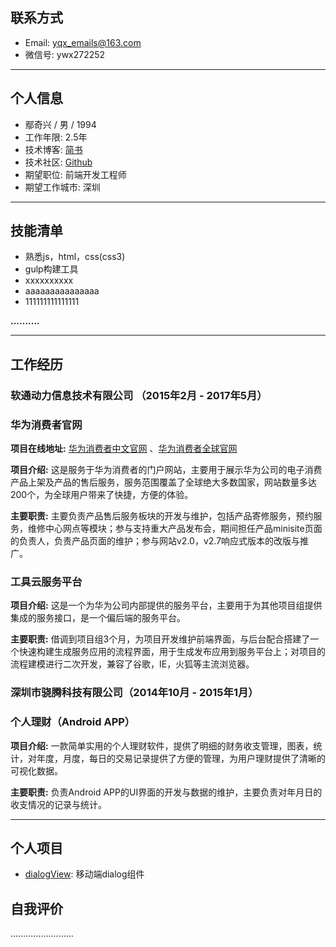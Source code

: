 ## 联系方式 ##
* Email: [yqx_emails@163.com](mailto:yqx_emails@163.com)
* 微信号: ywx272252
---------------------------------------------------------------------------------------
## 个人信息 ##

* 鄢奇兴 / 男 / 1994
* 工作年限: 2.5年
* 技术博客: [简书](http://www.jianshu.com/u/867538129030)
* 技术社区: [Github](https://github.com/webproblem)
* 期望职位: 前端开发工程师
* 期望工作城市: 深圳
-------------------------------------------------------------------------------------------
## 技能清单 ##

* 熟悉js，html，css(css3)
* gulp构建工具
* xxxxxxxxxx
* aaaaaaaaaaaaaaa
* 111111111111111

**..........**

--------------------------------------------------------------------------------------------
## 工作经历 ##

### 软通动力信息技术有限公司 （2015年2月 - 2017年5月） ###

### 华为消费者官网 ###

**项目在线地址:** [华为消费者中文官网](http://consumer.huawei.com/cn/index.htm) 、[华为消费者全球官网](http://consumer.huawei.com/en/index.htm)

**项目介绍:** 这是服务于华为消费者的门户网站，主要用于展示华为公司的电子消费产品上架及产品的售后服务，服务范围覆盖了全球绝大多数国家，网站数量多达200个，为全球用户带来了快捷，方便的体验。

**主要职责:** 主要负责产品售后服务板块的开发与维护，包括产品寄修服务，预约服务，维修中心网点等模块；参与支持重大产品发布会，期间担任产品minisite页面的负责人，负责产品页面的维护；参与网站v2.0，v2.7响应式版本的改版与推广。

### 工具云服务平台 ###

**项目介绍:** 这是一个为华为公司内部提供的服务平台，主要用于为其他项目组提供集成的服务接口，是一个偏后端的服务平台。

**主要职责:** 借调到项目组3个月，为项目开发维护前端界面，与后台配合搭建了一个快速构建生成服务应用的流程界面，用于生成发布应用到服务平台上；对项目的流程建模进行二次开发，兼容了谷歌，IE，火狐等主流浏览器。


### 深圳市骁腾科技有限公司（2014年10月 - 2015年1月） ###

### 个人理财（Android APP） ###

**项目介绍:** 一款简单实用的个人理财软件，提供了明细的财务收支管理，图表，统计，对年度，月度，每日的交易记录提供了方便的管理，为用户理财提供了清晰的可视化数据。

**主要职责:** 负责Android APP的UI界面的开发与数据的维护，主要负责对年月日的收支情况的记录与统计。

------------------------------------------------------------------------------------------

## 个人项目 ##

* [dialogView](https://github.com/webproblem/hello-world/tree/master/dialogDemo): 移动端dialog组件

## 自我评价 ##

.........................
